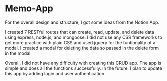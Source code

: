 # Memo-App

For the overall design and structure, I got some ideas from the Notion App. 

I created 7 RESTful routes that can create, read, update, and delete data using express, node.js, and mongoose. 
I did not use any CSS frameworks to get more practice with plain CSS and used jquery for the funtionality of a modal. 
I created a modal for deleting the data so passed in the delete form in the modal. 

Overall, I did not have any difficulty with creating this CRUD app.
The app is simple and does all the functions successfully. 
In the future, I plan to update this app by adding login and user authentication. 